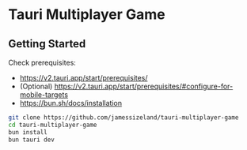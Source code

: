 # Tauri Multiplayer Game

## Getting Started

Check prerequisites:

- <https://v2.tauri.app/start/prerequisites/>
- (Optional) <https://v2.tauri.app/start/prerequisites/#configure-for-mobile-targets>
- <https://bun.sh/docs/installation>

```bash
git clone https://github.com/jamessizeland/tauri-multiplayer-game
cd tauri-multiplayer-game
bun install
bun tauri dev
```
